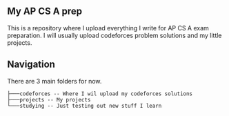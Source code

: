 ## My AP CS A prep

This is a repository where I upload everything I write for AP CS A exam preparation. I will usually upload codeforces problem solutions and my little projects.

## Navigation

There are 3 main folders for now.
```
├───codeforces -- Where I wil upload my codeforces solutions
├───projects -- My projects
└───studying -- Just testing out new stuff I learn
```


